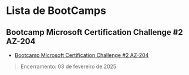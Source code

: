 # Lista de BootCamps

## Bootcamp Microsoft Certification Challenge #2 AZ-204

- [Bootcamp Microsoft Certification Challenge #2 AZ-204](https://web.dio.me/track/microsoft-az-204?order=oldest&page=1&tab=path)
> Encerramento: 03 de fevereiro de 2025
